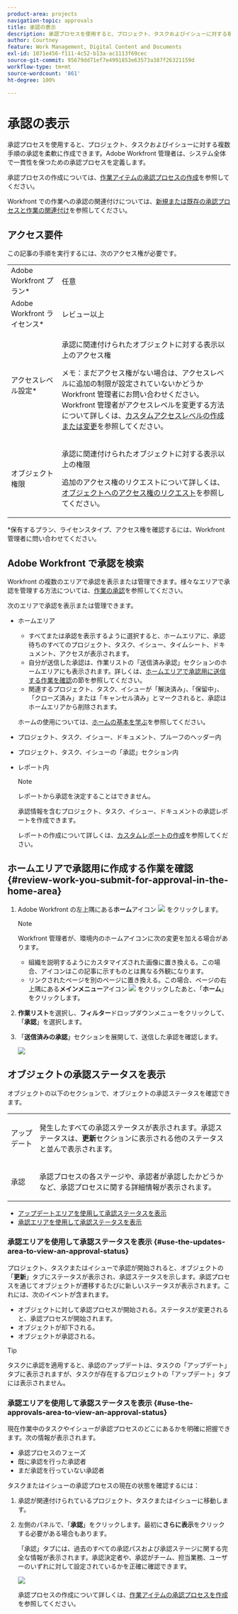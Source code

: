 ```yaml
---
product-area: projects
navigation-topic: approvals
title: 承認の表示
description: 承認プロセスを使用すると、プロジェクト、タスクおよびイシューに対する複数手順の承認を柔軟に作成できます。Adobe Workfront 管理者は、システム全体で一貫性を保つための承認プロセスを定義します。
author: Courtney
feature: Work Management, Digital Content and Documents
exl-id: 1071e456-f111-4c52-b13a-ac1113f69cec
source-git-commit: 95679dd71ef7e4991853e63573a387f26321159d
workflow-type: tm+mt
source-wordcount: '861'
ht-degree: 100%

---
```


# 承認の表示

承認プロセスを使用すると、プロジェクト、タスクおよびイシューに対する複数手順の承認を柔軟に作成できます。Adobe Workfront 管理者は、システム全体で一貫性を保つための承認プロセスを定義します。

承認プロセスの作成については、[作業アイテムの承認プロセスの作成](../../administration-and-setup/customize-workfront/configure-approval-milestone-processes/create-approval-processes.md)を参照してください。

Workfront での作業への承認の関連付けについては、[新規または既存の承認プロセスと作業の関連付け](../../review-and-approve-work/manage-approvals/associate-approval-with-work.md)を参照してください。

## アクセス要件

この記事の手順を実行するには、次のアクセス権が必要です。

<table style="table-layout:auto"> 
 <col> 
 <col> 
 <tbody> 
  <tr> 
   <td role="rowheader">Adobe Workfront プラン*</td> 
   <td> <p>任意</p> </td> 
  </tr> 
  <tr> 
   <td role="rowheader">Adobe Workfront ライセンス*</td> 
   <td> <p>レビュー以上</p> </td> 
  </tr> 
  <tr> 
   <td role="rowheader">アクセスレベル設定*</td> 
   <td> <p>承認に関連付けられたオブジェクトに対する表示以上のアクセス権</p> <p>メモ：まだアクセス権がない場合は、アクセスレベルに追加の制限が設定されていないかどうか Workfront 管理者にお問い合わせください。Workfront 管理者がアクセスレベルを変更する方法について詳しくは、<a href="../../administration-and-setup/add-users/configure-and-grant-access/create-modify-access-levels.md" class="MCXref xref">カスタムアクセスレベルの作成または変更</a>を参照してください。</p> </td> 
  </tr> 
  <tr> 
   <td role="rowheader">オブジェクト権限</td> 
   <td> <p>承認に関連付けられたオブジェクトに対する表示以上の権限</p> <p>追加のアクセス権のリクエストについて詳しくは、<a href="../../workfront-basics/grant-and-request-access-to-objects/request-access.md" class="MCXref xref">オブジェクトへのアクセス権のリクエスト</a>を参照してください。</p> </td> 
  </tr> 
 </tbody> 
</table>

&#42;保有するプラン、ライセンスタイプ、アクセス権を確認するには、Workfront 管理者に問い合わせてください。

## Adobe Workfront で承認を検索

Workfront の複数のエリアで承認を表示または管理できます。様々なエリアで承認を管理する方法については、[作業の承認](../../review-and-approve-work/manage-approvals/approving-work.md)を参照してください。

次のエリアで承認を表示または管理できます。

* ホームエリア

   * すべてまたは承認を表示するように選択すると、ホームエリアに、承認待ちのすべてのプロジェクト、タスク、イシュー、タイムシート、ドキュメント、アクセスが表示されます。
   * 自分が送信した承認は、作業リストの「送信済み承認」セクションのホームエリアにも表示されます。詳しくは、[ホームエリアで承認用に送信する作業を確認](#review-work-you-submit-for-approval-in-the-home-area)の節を参照してください。
   * 関連するプロジェクト、タスク、イシューが「解決済み」、「保留中」、「クローズ済み」または「キャンセル済み」とマークされると、承認はホームエリアから削除されます。

  ホームの使用については、[ホームの基本を学ぶ](../../workfront-basics/using-home/using-the-home-area/get-started-with-home.md)を参照してください。

* プロジェクト、タスク、イシュー、ドキュメント、プルーフのヘッダー内
* プロジェクト、タスク、イシューの「承認」セクション内
* レポート内

  >[!NOTE]
  >
  >レポートから承認を決定することはできません。

  承認情報を含むプロジェクト、タスク、イシュー、ドキュメントの承認レポートを作成できます。

  レポートの作成について詳しくは、[カスタムレポートの作成](../../reports-and-dashboards/reports/creating-and-managing-reports/create-custom-report.md)を参照してください。

## ホームエリアで承認用に作成する作業を確認 {#review-work-you-submit-for-approval-in-the-home-area}

1. Adobe Workfront の左上隅にある&#x200B;**ホーム**&#x200B;アイコン ![](assets/home-icon-30x29.png) をクリックします。

   >[!NOTE]
   >
   >Workfront 管理者が、環境内のホームアイコンに次の変更を加える場合があります。
   >
   >* 組織を説明するようにカスタマイズされた画像に置き換える。この場合、アイコンはこの記事に示すものとは異なる外観になります。
   >* リンクされたページを別のページに置き換える。この場合、ページの右上隅にある&#x200B;**メインメニュー**&#x200B;アイコン ![](assets/main-menu-icon.png) をクリックしたあと、「**ホーム**」をクリックします。

1. **作業リスト**&#x200B;を選択し、**フィルター**&#x200B;ドロップダウンメニューをクリックして、「**承認**」を選択します。
1. 「**送信済みの承認**」セクションを展開して、送信した承認を確認します。

   ![](assets/approvals-submitted-section-in-home-nwe-350x401.png)

## オブジェクトの承認ステータスを表示

オブジェクトの以下のセクションで、オブジェクトの承認ステータスを確認できます。

<table style="table-layout:auto"> 
 <col> 
 <col> 
 <tbody> 
  <tr> 
   <td role="rowheader">アップデート </td> 
   <td> <p>発生したすべての承認ステータスが表示されます。承認ステータスは、<strong>更新</strong>セクションに表示される他のステータスと並んで表示されます。</p> </td> 
  </tr> 
  <tr> 
   <td role="rowheader">承認</td> 
   <td> <p>承認プロセスの各ステージや、承認者が承認したかどうかなど、承認プロセスに関する詳細情報が表示されます。</p> </td> 
  </tr> 
 </tbody> 
</table>

* [アップデートエリアを使用して承認ステータスを表示](#use-the-updates-area-to-view-an-approval-status)
* [承認エリアを使用して承認ステータスを表示](#use-the-approvals-area-to-view-an-approval-status)

### 承認エリアを使用して承認ステータスを表示 {#use-the-updates-area-to-view-an-approval-status}

プロジェクト、タスクまたはイシューで承認が開始されると、オブジェクトの「**更新**」タブにステータスが表示され、承認ステータスを示します。承認プロセスを通じてオブジェクトが遷移するたびに新しいステータスが表示されます。これには、次のイベントが含まれます。

* オブジェクトに対して承認プロセスが開始される。ステータスが変更されると、承認プロセスが開始されます。
* オブジェクトが却下される。
* オブジェクトが承認される。

>[!TIP]
>
>タスクに承認を適用すると、承認のアップデートは、タスクの「アップデート」タブに表示されますが、タスクが存在するプロジェクトの「アップデート」タブには表示されません。

### 承認エリアを使用して承認ステータスを表示 {#use-the-approvals-area-to-view-an-approval-status}

現在作業中のタスクやイシューが承認プロセスのどこにあるかを明確に把握できます。次の情報が表示されます。

* 承認プロセスのフェーズ
* 既に承認を行った承認者
* まだ承認を行っていない承認者

タスクまたはイシューの承認プロセスの現在の状態を確認するには：

1. 承認が関連付けられているプロジェクト、タスクまたはイシューに移動します。
1. 左側のパネルで、「**承認**」をクリックします。最初に&#x200B;**さらに表示**&#x200B;をクリックする必要がある場合もあります。

   「承認」タブには、過去のすべての承認パスおよび承認ステージに関する完全な情報が表示されます。承認決定者や、承認がチーム、担当業務、ユーザーのいずれに対して設定されているかを正確に確認できます。

   ![](assets/approvals-tab-expanded-on-issue-nwe-350x320.png)

   承認プロセスの作成について詳しくは、[作業アイテムの承認プロセスを作成](../../administration-and-setup/customize-workfront/configure-approval-milestone-processes/create-approval-processes.md)を参照してください。
